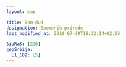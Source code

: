 ```yaml
---
layout: map

title: Šam-dud
designation: Spomenik prirode
last_modified_at: 2018-07-29T18:32:14+02:00

BioRaS: [220]
geoSrbija:
  L1_182: [5]
---
```

